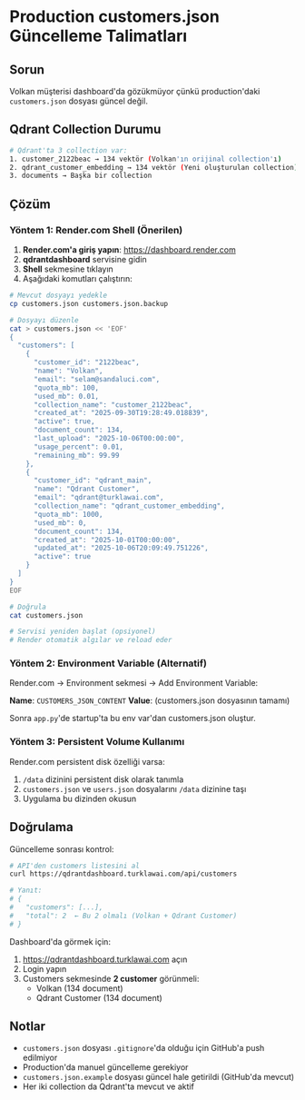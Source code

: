 # Production customers.json Güncelleme Talimatları

## Sorun
Volkan müşterisi dashboard'da gözükmüyor çünkü production'daki `customers.json` dosyası güncel değil.

## Qdrant Collection Durumu
```bash
# Qdrant'ta 3 collection var:
1. customer_2122beac → 134 vektör (Volkan'ın orijinal collection'ı)
2. qdrant_customer_embedding → 134 vektör (Yeni oluşturulan collection)
3. documents → Başka bir collection
```

## Çözüm

### Yöntem 1: Render.com Shell (Önerilen)

1. **Render.com'a giriş yapın**: https://dashboard.render.com
2. **qdrantdashboard** servisine gidin
3. **Shell** sekmesine tıklayın
4. Aşağıdaki komutları çalıştırın:

```bash
# Mevcut dosyayı yedekle
cp customers.json customers.json.backup

# Dosyayı düzenle
cat > customers.json << 'EOF'
{
  "customers": [
    {
      "customer_id": "2122beac",
      "name": "Volkan",
      "email": "selam@sandaluci.com",
      "quota_mb": 100,
      "used_mb": 0.01,
      "collection_name": "customer_2122beac",
      "created_at": "2025-09-30T19:28:49.018839",
      "active": true,
      "document_count": 134,
      "last_upload": "2025-10-06T00:00:00",
      "usage_percent": 0.01,
      "remaining_mb": 99.99
    },
    {
      "customer_id": "qdrant_main",
      "name": "Qdrant Customer",
      "email": "qdrant@turklawai.com",
      "collection_name": "qdrant_customer_embedding",
      "quota_mb": 1000,
      "used_mb": 0,
      "document_count": 134,
      "created_at": "2025-10-01T00:00:00",
      "updated_at": "2025-10-06T20:09:49.751226",
      "active": true
    }
  ]
}
EOF

# Doğrula
cat customers.json

# Servisi yeniden başlat (opsiyonel)
# Render otomatik algılar ve reload eder
```

### Yöntem 2: Environment Variable (Alternatif)

Render.com → Environment sekmesi → Add Environment Variable:

**Name**: `CUSTOMERS_JSON_CONTENT`
**Value**: (customers.json dosyasının tamamı)

Sonra `app.py`'de startup'ta bu env var'dan customers.json oluştur.

### Yöntem 3: Persistent Volume Kullanımı

Render.com persistent disk özelliği varsa:
1. `/data` dizinini persistent disk olarak tanımla
2. `customers.json` ve `users.json` dosyalarını `/data` dizinine taşı
3. Uygulama bu dizinden okusun

## Doğrulama

Güncelleme sonrası kontrol:

```bash
# API'den customers listesini al
curl https://qdrantdashboard.turklawai.com/api/customers

# Yanıt:
# {
#   "customers": [...],
#   "total": 2  ← Bu 2 olmalı (Volkan + Qdrant Customer)
# }
```

Dashboard'da görmek için:
1. https://qdrantdashboard.turklawai.com açın
2. Login yapın
3. Customers sekmesinde **2 customer** görünmeli:
   - Volkan (134 document)
   - Qdrant Customer (134 document)

## Notlar

- `customers.json` dosyası `.gitignore`'da olduğu için GitHub'a push edilmiyor
- Production'da manuel güncelleme gerekiyor
- `customers.json.example` dosyası güncel hale getirildi (GitHub'da mevcut)
- Her iki collection da Qdrant'ta mevcut ve aktif
